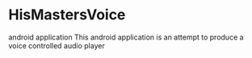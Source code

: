 # HisMastersVoice
android application
This android application is an attempt to produce a voice controlled audio player

